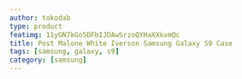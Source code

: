 ```yaml
---
author: tokodab
type: product
featimg: 11yGN7kGo5DFbIJDAwSrzoQYHaXXkvmQc
title: Post Malone White Iverson Samsung Galaxy S9 Case
tags: [samsung, galaxy, s9]
category: [samsung]
---
```

